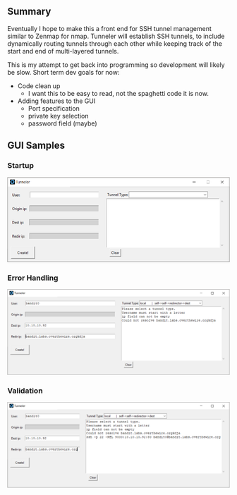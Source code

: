 ## Summary
Eventually I hope to make this a front end for SSH tunnel management similar to Zenmap for nmap.
Tunneler will establish SSH tunnels, to include dynamically routing tunnels through each other while
keeping track of the start and end of multi-layered tunnels. 

This is my attempt to get back into programming so development will likely be slow. Short term dev goals
for now:
* Code clean up
  * I want this to be easy to read, not the spaghetti code it is now.
* Adding features to the GUI
  * Port specification
  * private key selection
  * password field (maybe)

## GUI Samples
### Startup
<img src=base.PNG width=800 >

### Error Handling
<img src=error_handle.PNG width=800 >

### Validation
<img src=valid.PNG width=800 >
